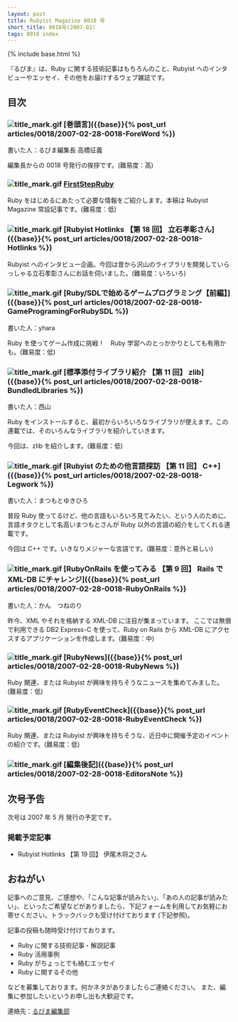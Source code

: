 ```yaml
---
layout: post
title: Rubyist Magazine 0018 号
short_title: 0018号(2007-02)
tags: 0018 index
---
```

{% include base.html %}


『るびま』は、Ruby に関する技術記事はもちろんのこと、Rubyist へのインタビューやエッセイ、その他をお届けするウェブ雑誌です。

## 目次

### ![title_mark.gif]({{base}}{{site.baseurl}}/images/title_mark.gif) [巻頭言]({{base}}{% post_url articles/0018/2007-02-28-0018-ForeWord %})

書いた人：るびま編集長 高橋征義

編集長からの 0018 号発行の挨拶です。(難易度：高)

### ![title_mark.gif]({{base}}{{site.baseurl}}/images/title_mark.gif) [FirstStepRuby](https://github.com/rubima/rubima/blob/master/first_step_ruby/first-step-ruby-2.0.md)

Ruby をはじめるにあたって必要な情報をご紹介します。本稿は Rubyist Magazine 常設記事です。(難易度：低)

### ![title_mark.gif]({{base}}{{site.baseurl}}/images/title_mark.gif) [Rubyist Hotlinks 【第 18 回】 立石孝彰さん]({{base}}{% post_url articles/0018/2007-02-28-0018-Hotlinks %})

Rubyist へのインタビュー企画。今回は昔から沢山のライブラリを開発していらっしゃる立石孝彰さんにお話を伺いました。(難易度：いろいろ)

### ![title_mark.gif]({{base}}{{site.baseurl}}/images/title_mark.gif) [Ruby/SDLで始めるゲームプログラミング【前編】]({{base}}{% post_url articles/0018/2007-02-28-0018-GameProgramingForRubySDL %})

書いた人：yhara

Ruby を使ってゲーム作成に挑戦！　Ruby 学習へのとっかかりとしても有用かも。(難易度：低)

### ![title_mark.gif]({{base}}{{site.baseurl}}/images/title_mark.gif) [標準添付ライブラリ紹介 【第 11 回】 zlib]({{base}}{% post_url articles/0018/2007-02-28-0018-BundledLibraries %})

書いた人：西山

Ruby をインストールすると、最初からいろいろなライブラリが使えます。この連載では、そのいろんなライブラリを紹介していきます。

今回は、zlib を紹介します。(難易度：低)

### ![title_mark.gif]({{base}}{{site.baseurl}}/images/title_mark.gif) [Rubyist のための他言語探訪 【第 11 回】 C++]({{base}}{% post_url articles/0018/2007-02-28-0018-Legwork %})

書いた人：まつもとゆきひろ

普段 Ruby 使ってるけど、他の言語もいろいろ見てみたい、という人のために、言語オタクとして名高いまつもとさんが Ruby 以外の言語の紹介をしてくれる連載です。

今回は C++ です。いきなりメジャーな言語です。(難易度：意外と易しい)

### ![title_mark.gif]({{base}}{{site.baseurl}}/images/title_mark.gif) [RubyOnRails を使ってみる 【第 9 回】 Rails で XML-DB にチャレンジ]({{base}}{% post_url articles/0018/2007-02-28-0018-RubyOnRails %})

書いた人：かん　つねのり

昨今、XML やそれを格納する XML-DB に注目が集まっています。
ここでは無償で利用できる DB2 Express-C を使って、Ruby on Rails から XML-DB にアクセスするアプリケーションを作成します。(難易度：中)

### ![title_mark.gif]({{base}}{{site.baseurl}}/images/title_mark.gif) [RubyNews]({{base}}{% post_url articles/0018/2007-02-28-0018-RubyNews %})

Ruby 関連、または Rubyist が興味を持ちそうなニュースを集めてみました。(難易度：低)

### ![title_mark.gif]({{base}}{{site.baseurl}}/images/title_mark.gif) [RubyEventCheck]({{base}}{% post_url articles/0018/2007-02-28-0018-RubyEventCheck %})

Ruby 関連、または Rubyist が興味を持ちそうな、近日中に開催予定のイベントの紹介です。(難易度：低)

### ![title_mark.gif]({{base}}{{site.baseurl}}/images/title_mark.gif) [編集後記]({{base}}{% post_url articles/0018/2007-02-28-0018-EditorsNote %})

## 次号予告

次号は 2007 年 5 月 発行の予定です。

### 掲載予定記事

* Rubyist Hotlinks 【第 19 回】 伊尾木将之さん


## おねがい

記事へのご意見、ご感想や、「こんな記事が読みたい」、「あの人の記事が読みたい」、といったご希望などがありましたら、下記フォームを利用してお気軽にお寄せください。トラックバックも受け付けております (下記参照)。

記事の投稿も随時受け付けております。

* Ruby に関する技術記事・解説記事
* Ruby 活用事例
* Ruby がちょっとでも絡むエッセイ
* Ruby に関するその他


などを募集しております。何かネタがありましたらご連絡ください。
また、編集に参加したいというお申し出も大歓迎です。

連絡先：[るびま編集部](mailto:magazine@ruby-no-kai.org)


